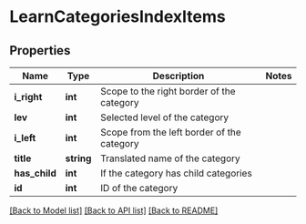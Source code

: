 # LearnCategoriesIndexItems

## Properties
Name | Type | Description | Notes
------------ | ------------- | ------------- | -------------
**i_right** | **int** | Scope to the right border of the category | 
**lev** | **int** | Selected level of the category | 
**i_left** | **int** | Scope from the left border of the category | 
**title** | **string** | Translated name of the category | 
**has_child** | **int** | If the category has child categories | 
**id** | **int** | ID of the category | 

[[Back to Model list]](../README.md#documentation-for-models) [[Back to API list]](../README.md#documentation-for-api-endpoints) [[Back to README]](../README.md)


